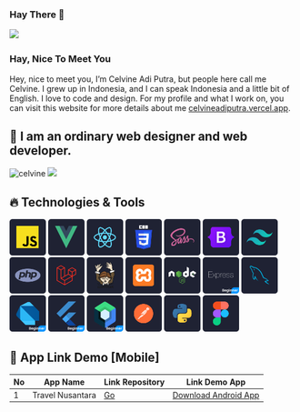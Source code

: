 ### Hay There :wave:

![](https://visitor-badge.glitch.me/badge?page_id=celvineadiputra-dev.celvineadiputra-dev)

### Hay, Nice To Meet You
Hey, nice to meet you, I’m Celvine Adi Putra, but people here call me Celvine. I grew up in Indonesia, and I can speak Indonesia and a little bit of English. I love to code and design. For my profile and what I work on, you can visit this website for more details about me  <a href="https://celvineadiputra.vercel.app/">celvineadiputra.vercel.app</a>.
## :footprints: I am an ordinary web designer and web developer.

<img src="https://github-readme-stats.vercel.app/api?username=celvineadiputra-dev&show_icons=true&theme=radical" alt="celvine" />
<img src="https://github-readme-stats.vercel.app/api/top-langs/?username=celvineadiputra-dev&theme=radical&layout=compact&langs_count=10"/>

## 🔥 Technologies & Tools

<div>
  <img src="images/JS.svg" width="64px" height="64px" alt="JavaScript"/>
  <img src="images/Vue.svg" width="64px" height="64px" alt="VueJs"/>
  <img src="images/React.svg" width="64px" height="64px" alt="ReactJs"/>
  <img src="images/Css.svg" width="64px" height="64px" alt="Css"/>
  <img src="images/Sass.svg" width="64px" height="64px" alt="Sass"/>
  <img src="images/Bootstrap.svg" width="64px" height="64px" alt="Bootrap"/>
  <img src="images/Tailwindcss.svg" width="64px" height="64px" alt="TailwindCss"/>
  <img src="images/Php.svg" width="64px" height="64px" alt="PHP"/>
  <img src="images/Laravel.svg" width="64px" height="64px" alt="Laravel"/>
  <img src="images/Composer.svg" width="64px" height="64px" alt="Composer"/>
  <img src="images/Xampp.svg" width="64px" height="64px" alt="xampp"/>
  <img src="images/Node.svg" width="64px" height="64px" alt="NodeJs"/>
  <img src="images/Express.svg" width="64px" height="64px" alt="ExpressJs"/>
  <img src="images/Mysql.svg" width="64px" height="64px" alt="Mysql"/>
  <img src="images/Dart.svg" width="64px" height="64px" alt="Dart"/>
  <img src="images/Flutter.svg" width="64px" height="64px" alt="Flutter"/>
  <img src="images/JetpackCompose.svg" width="64px" height="64px" alt="JetPackCompose"/>
  <img src="images/Postman.svg" width="64px" height="64px" alt="MongoDb"/>
  <img src="images/Python.svg" width="64px" height="64px" alt="Python"/>
  <!-- <img src="images/Mongo.svg" width="64px" height="64px" alt="MongoDb"/> -->
  <img src="images/Figma.svg" width="64px" height="64px" alt="MongoDb"/>
  <!-- <img src="images/XD.svg" width="64px" height="64px" alt="MongoDb"/> -->
</div>

## 🌿 App Link Demo [Mobile]
| No | App Name         | Link Repository | Link Demo App |
|----|------------------|-----------------|---------------|
| 1  | Travel Nusantara | <a href="https://github.com/celvineadiputra-dev/travel-nusantara">Go</a>              | <a href="https://drive.google.com/file/d/1JSEmc6CuyaQ2xIoDg3ccBSQ3sFisMEQX/view?usp=sharing">Download Android App</a>      |
